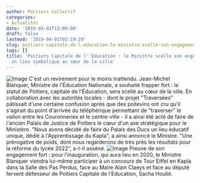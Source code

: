```yaml
---
author: Poitiers Collectif
categories:
- Actualités
date: '2019-04-01T12:00:08'
draft: false
lastmod: '2019-04-01T02:19:29'
slug: poitiers-capitale-de-l-education-le-ministre-scelle-son-engagement
tags: []
title: 'Poitiers Capitale de l''Éducation : le Ministre scelle son engagement dans
  un lieu symbolique au cœur de la ville'
---
```


![Image](http://poitierscollectif.fr/wp-content/uploads/2019/04/55853706_626549744459778_5945353314651602944_n-1024x768.jpg) C'est un revirement pour le moins inattendu. Jean-Michel Blanquer, Ministre de l'Éducation Nationale, a souhaité frapper fort : le statut de Poitiers, capitale de l'Éducation, sera scellé au cœur de la ville. En collaboration avec les autorités locales - dont le projet "Traversées" pâtissait d'une certaine confusion après que des poitevins ont cru qu'il s'agirait du point d'arrivée du téléphérique permettant de "traverser" le vallon entre les Couronneries et le centre-ville - il a ainsi été acté de faire de l'ancien Palais de Justice de Poitiers le cœur d'un axe stratégique pour le Ministère. "Nous avons décidé de faire du Palais des Ducs un lieu éducatif unique, dédié à l'Apprentissage du Kapla", a ainsi annoncé le Ministre. "Une prérogative de poids, dont nous regarderons de très près les résultats pour la réforme du lycée 2022", a-t-il asséné. ![Image](http://poitierscollectif.fr/wp-content/uploads/2019/04/56300199_580842765732632_5738958699897028608_n-300x300.png) Preuve de son engagement fort : pour l'inauguration, qui aura lieu en 2020, le Ministre Blanquer viendra lui-même participer à un concours de Tour Eiffel en Kapla dans la Salle des Pas Perdus, face au Maire Alain Claeys et face au député fervent défenseur de Poitiers Capitale de l'Education, Sacha Houlié.
